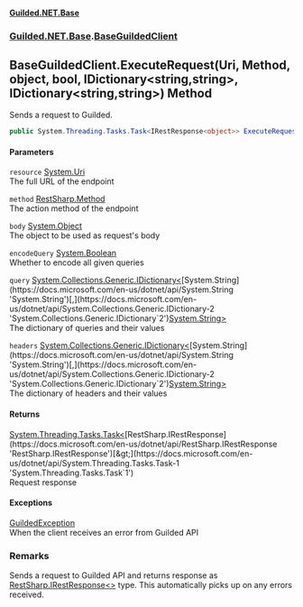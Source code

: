 #### [Guilded.NET.Base](Guilded_NET_Base.md 'Guilded.NET.Base')
### [Guilded.NET.Base](Guilded_NET_Base.md#Guilded_NET_Base 'Guilded.NET.Base').[BaseGuildedClient](BaseGuildedClient.md 'Guilded.NET.Base.BaseGuildedClient')
## BaseGuildedClient.ExecuteRequest(Uri, Method, object, bool, IDictionary&lt;string,string&gt;, IDictionary&lt;string,string&gt;) Method
Sends a request to Guilded.  
```csharp
public System.Threading.Tasks.Task<IRestResponse<object>> ExecuteRequest(System.Uri resource, Method method, object body=null, bool encodeQuery=true, System.Collections.Generic.IDictionary<string,string> query=null, System.Collections.Generic.IDictionary<string,string> headers=null);
```
#### Parameters
<a name='Guilded_NET_Base_BaseGuildedClient_ExecuteRequest(System_Uri_Method_object_bool_System_Collections_Generic_IDictionary_string_string__System_Collections_Generic_IDictionary_string_string_)_resource'></a>
`resource` [System.Uri](https://docs.microsoft.com/en-us/dotnet/api/System.Uri 'System.Uri')  
The full URL of the endpoint
  
<a name='Guilded_NET_Base_BaseGuildedClient_ExecuteRequest(System_Uri_Method_object_bool_System_Collections_Generic_IDictionary_string_string__System_Collections_Generic_IDictionary_string_string_)_method'></a>
`method` [RestSharp.Method](https://docs.microsoft.com/en-us/dotnet/api/RestSharp.Method 'RestSharp.Method')  
The action method of the endpoint
  
<a name='Guilded_NET_Base_BaseGuildedClient_ExecuteRequest(System_Uri_Method_object_bool_System_Collections_Generic_IDictionary_string_string__System_Collections_Generic_IDictionary_string_string_)_body'></a>
`body` [System.Object](https://docs.microsoft.com/en-us/dotnet/api/System.Object 'System.Object')  
The object to be used as request's body
  
<a name='Guilded_NET_Base_BaseGuildedClient_ExecuteRequest(System_Uri_Method_object_bool_System_Collections_Generic_IDictionary_string_string__System_Collections_Generic_IDictionary_string_string_)_encodeQuery'></a>
`encodeQuery` [System.Boolean](https://docs.microsoft.com/en-us/dotnet/api/System.Boolean 'System.Boolean')  
Whether to encode all given queries
  
<a name='Guilded_NET_Base_BaseGuildedClient_ExecuteRequest(System_Uri_Method_object_bool_System_Collections_Generic_IDictionary_string_string__System_Collections_Generic_IDictionary_string_string_)_query'></a>
`query` [System.Collections.Generic.IDictionary&lt;](https://docs.microsoft.com/en-us/dotnet/api/System.Collections.Generic.IDictionary-2 'System.Collections.Generic.IDictionary`2')[System.String](https://docs.microsoft.com/en-us/dotnet/api/System.String 'System.String')[,](https://docs.microsoft.com/en-us/dotnet/api/System.Collections.Generic.IDictionary-2 'System.Collections.Generic.IDictionary`2')[System.String](https://docs.microsoft.com/en-us/dotnet/api/System.String 'System.String')[&gt;](https://docs.microsoft.com/en-us/dotnet/api/System.Collections.Generic.IDictionary-2 'System.Collections.Generic.IDictionary`2')  
The dictionary of queries and their values
  
<a name='Guilded_NET_Base_BaseGuildedClient_ExecuteRequest(System_Uri_Method_object_bool_System_Collections_Generic_IDictionary_string_string__System_Collections_Generic_IDictionary_string_string_)_headers'></a>
`headers` [System.Collections.Generic.IDictionary&lt;](https://docs.microsoft.com/en-us/dotnet/api/System.Collections.Generic.IDictionary-2 'System.Collections.Generic.IDictionary`2')[System.String](https://docs.microsoft.com/en-us/dotnet/api/System.String 'System.String')[,](https://docs.microsoft.com/en-us/dotnet/api/System.Collections.Generic.IDictionary-2 'System.Collections.Generic.IDictionary`2')[System.String](https://docs.microsoft.com/en-us/dotnet/api/System.String 'System.String')[&gt;](https://docs.microsoft.com/en-us/dotnet/api/System.Collections.Generic.IDictionary-2 'System.Collections.Generic.IDictionary`2')  
The dictionary of headers and their values
  
#### Returns
[System.Threading.Tasks.Task&lt;](https://docs.microsoft.com/en-us/dotnet/api/System.Threading.Tasks.Task-1 'System.Threading.Tasks.Task`1')[RestSharp.IRestResponse](https://docs.microsoft.com/en-us/dotnet/api/RestSharp.IRestResponse 'RestSharp.IRestResponse')[&gt;](https://docs.microsoft.com/en-us/dotnet/api/System.Threading.Tasks.Task-1 'System.Threading.Tasks.Task`1')  
Request response
#### Exceptions
[GuildedException](GuildedException.md 'Guilded.NET.Base.GuildedException')  
When the client receives an error from Guilded API
### Remarks
Sends a request to Guilded API and returns response as [RestSharp.IRestResponse&lt;&gt;](https://docs.microsoft.com/en-us/dotnet/api/RestSharp.IRestResponse-1 'RestSharp.IRestResponse`1') type. This automatically picks up on any errors received.  
